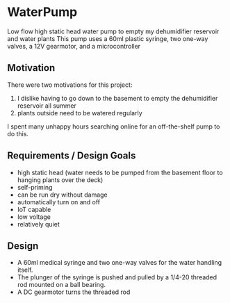 # WaterPump
Low flow high static head water pump to empty my dehumidifier reservoir and water plants
This pump uses a 60ml plastic syringe, two one-way valves, a 12V gearmotor, and a microcontroller

## Motivation
There were two motivations for this project:
1. I dislike having to go down to the basement to empty the dehumidifier reservoir all summer
2. plants outside need to be watered regularly

I spent many unhappy hours searching online for an off-the-shelf pump to do this.

## Requirements / Design Goals
* high static head (water needs to be pumped from the basement floor to hanging plants over the deck)
* self-priming
* can be run dry without damage
* automatically turn on and off
* IoT capable
* low voltage
* relatively quiet

## Design
* A 60ml medical syringe and two one-way valves for the water handling itself.
* The plunger of the syringe is pushed and pulled by a 1/4-20 threaded rod mounted on a ball bearing.
* A DC gearmotor turns the threaded rod
